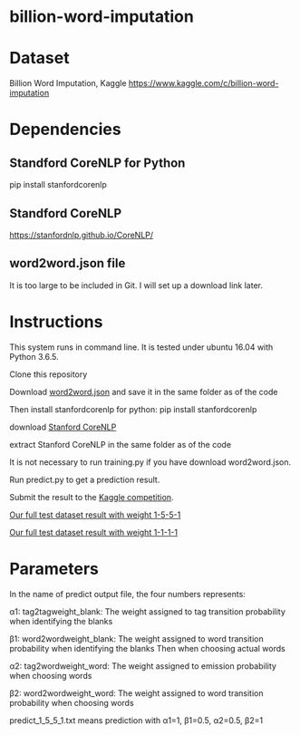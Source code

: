 # billion-word-imputation
# Dataset
Billion Word Imputation, Kaggle
https://www.kaggle.com/c/billion-word-imputation

# Dependencies
## Standford CoreNLP for Python
pip install stanfordcorenlp
## Standford CoreNLP
https://stanfordnlp.github.io/CoreNLP/
## word2word.json file
It is too large to be included in Git. I will set up a download link later.

# Instructions
This system runs in command line. It is tested under ubuntu 16.04 with Python 3.6.5.

Clone this repository

Download [word2word.json](https://drive.google.com/file/d/1wS-kjyIA4e-gfT9yeYikS0SiBhLXVPTe/view) and save it in the same folder as of the code

Then install stanfordcorenlp for python: pip install stanfordcorenlp

download [Stanford CoreNLP](http://nlp.stanford.edu/software/stanford-corenlp-full-2018-02-27.zip)

extract Stanford CoreNLP in the same folder as of the code

It is not necessary to run training.py if you have download word2word.json.

Run predict.py to get a prediction result.

Submit the result to the [Kaggle competition](https://www.kaggle.com/c/billion-word-imputation).

[Our full test dataset result with weight 1-5-5-1](https://drive.google.com/open?id=1zOwllPLPUrd-UFNiI78_7M_W3xRgAO9x)

[Our full test dataset result with weight 1-1-1-1](https://drive.google.com/open?id=1n82Ue9NeC5b7eGRWL3JtcXRxKwOWvlaM)

# Parameters
In the name of predict output file, the four numbers represents:

α1: tag2tagweight_blank: The weight assigned to tag transition probability when identifying the blanks

β1: word2wordweight_blank: The weight assigned to word transition probability when identifying the blanks 
Then when choosing actual words

α2: tag2wordweight_word: The weight assigned to emission probability when choosing words 

β2: word2wordweight_word: The weight assigned to word transition probability when choosing words

predict_1_5_5_1.txt means prediction with α1=1, β1=0.5, α2=0.5, β2=1